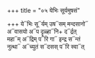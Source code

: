 +++
title = "०५ येभिः सूर्यमुषसं"

+++
ये᳓भिः सू᳓र्यम् उष᳓सम् मन्दसानो᳓  
अ᳓वासयो अ᳓प दॄळ्हा᳓नि+ द᳓र्द्रत्  
महा᳓म् अ᳓द्रिम् प᳓रि गा᳓ इन्द्र स᳓न्तं  
नुत्था᳓ अ᳓च्युतं स᳓दसस् प᳓रि स्वा᳓त्